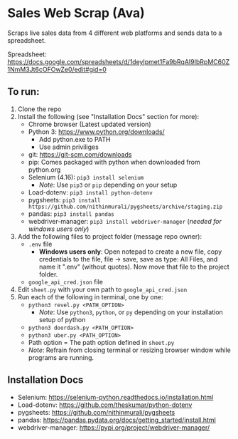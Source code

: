 # Sales Web Scrap (Ava)
Scraps live sales data from 4 different web platforms and sends data to a spreadsheet.

Spreadsheet: https://docs.google.com/spreadsheets/d/1deyIpmet1Fa9bRqAI9IbRpMC60Z1NmM3Jt6cOFOwZe0/edit#gid=0

## To run:
1. Clone the repo
2. Install the following (see "Installation Docs" section for more):
    - Chrome browser (Latest updated version)
    - Python 3: https://www.python.org/downloads/
        - Add python.exe to PATH
        - Use admin priviliges
    - git: https://git-scm.com/downloads
    - pip: Comes packaged with python when downloaded from python.org
    - Selenium (4.16): `pip3 install selenium`
        - *Note*: Use `pip3` or `pip` depending on your setup
    - Load-dotenv: `pip3 install python-dotenv`
    - pygsheets: `pip3 install https://github.com/nithinmurali/pygsheets/archive/staging.zip`
    - pandas: `pip3 install pandas`
    - webdriver-manager: `pip3 install webdriver-manager` (*needed for windows users only*)
3. Add the following files to project folder (message repo owner):
    - `.env` file
        - **Windows users only**: Open notepad to create a new file, copy credentials to the file, file -> save, save as type: All Files, and name it ".env" (without quotes). Now move that file to the project folder.
    -  `google_api_cred.json` file
4. Edit `sheet.py` with your own path to `google_api_cred.json`
5. Run each of the following in terminal, one by one:
    - `python3 revel.py <PATH_OPTION>`
        - *Note*: Use `python3`, `python`, or `py` depending on your installation setup of python
    - `python3 doordash.py <PATH_OPTION>`
    - `python3 uber.py <PATH_OPTION>`
    - Path option = The path option defined in `sheet.py`
    - *Note*: Refrain from closing terminal or resizing browser window while programs are running.

## Installation Docs
- Selenium:  https://selenium-python.readthedocs.io/installation.html
- Load-dotenv: https://github.com/theskumar/python-dotenv 
- pygsheets: https://github.com/nithinmurali/pygsheets
- pandas: https://pandas.pydata.org/docs/getting_started/install.html
- webdriver-manager: https://pypi.org/project/webdriver-manager/


